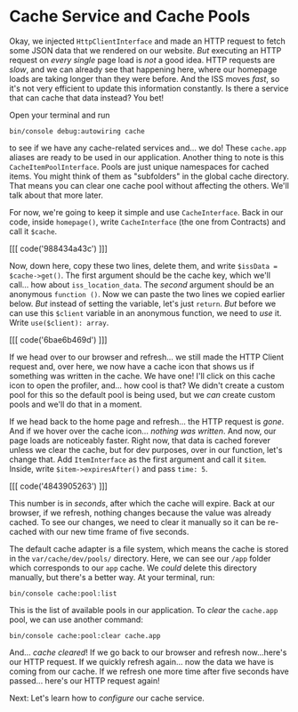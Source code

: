 # Cache Service and Cache Pools

Okay, we injected `HttpClientInterface` and made an HTTP request to fetch some
JSON data that we rendered on our website. *But* executing an HTTP request on
*every single* page load is *not* a good idea. HTTP requests are *slow*, and we
can already see that happening here, where our homepage loads are taking longer
than they were before. And the ISS moves *fast*, so it's not very efficient to
update this information constantly. Is there a service that can cache that data
instead? You bet!

Open your terminal and run

```terminal
bin/console debug:autowiring cache
```

to see if we have any cache-related services and... we do! These `cache.app`
aliases are ready to be used in our application. Another thing to note is
this `CacheItemPoolInterface`. Pools are just unique namespaces for cached
items. You might think of them as "subfolders" in the global cache directory.
That means you can clear one cache pool without affecting the others. We'll talk
about that more later.

For now, we're going to keep it simple and use `CacheInterface`. Back in our
code, inside `homepage()`, write `CacheInterface` (the one from Contracts) and
call it `$cache`. 

[[[ code('988434a43c') ]]]

Now, down here, copy these two lines, delete them, and write `$issData = $cache->get()`. 
The first argument should be the cache key, which we'll call... how about `iss_location_data`. 
The *second* argument should be an anonymous `function ()`. Now we can paste the two 
lines we copied earlier below. *But* instead of setting the variable, 
let's just `return`. *But* before we can use this `$client` variable in an anonymous function, 
we need to *use* it. Write `use($client): array`. 

[[[ code('6bae6b469d') ]]]

If we head over to our browser and refresh... we still made the HTTP Client request and, 
over here, we now have a cache icon that shows us if something was written in the cache. 
We have one! I'll click on this cache icon to open the profiler, and... how cool is that? We didn't create
a custom pool for this so the default pool is being used, but we *can* create
custom pools and we'll do that in a moment.

If we head back to the home page and refresh... the HTTP request is *gone*. And
if we hover over the cache icon... *nothing was written*. And now, our page
loads are noticeably faster. Right now, that data is cached forever unless we
clear the cache, but for dev purposes, over in our function, let's change that.
Add `ItemInterface` as the first argument and call it `$item`. Inside,
write `$item->expiresAfter()` and pass `time: 5`. 

[[[ code('4843905263') ]]]

This number is in *seconds*, after which the cache will expire. Back at our browser, 
if we refresh, nothing changes because the value was already cached. To see our changes, 
we need to clear it manually so it can be re-cached with our new time frame of five
seconds.

The default cache adapter is a file system, which means the cache is stored in
the `var/cache/dev/pools/` directory. Here, we can see our `/app` folder which
corresponds to our `app` cache. We *could* delete this directory manually, but
there's a better way. At your terminal, run:

```terminal
bin/console cache:pool:list
```

This is the list of available pools in our application. To *clear*
the `cache.app` pool, we can use another command:

```terminal
bin/console cache:pool:clear cache.app
```

And... *cache cleared*! If we go back to our browser and refresh now...here's
our HTTP request. If we quickly refresh again... now the data we have is coming
from our cache. If we refresh one more time after five seconds have passed...
here's our HTTP request again!

Next: Let's learn how to *configure* our cache service.
